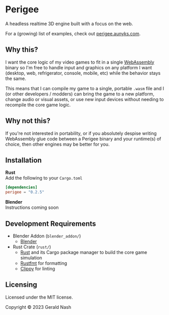 # Perigee

A headless realtime 3D engine built with a focus on the web.

For a (growing) list of examples, check out [perigee.aunyks.com](https://perigee.aunyks.com).

## Why this?

I want the core logic of my video games to fit in a single [WebAssembly](https://webassembly.org/) binary so I'm free to handle input and graphics on any platform I want (desktop, web, refrigerator, console, mobile, etc) while the behavior stays the same.

This means that I can compile my game to a single, portable `.wasm` file and I (or other developers / modders) can bring the game to a new platform, change audio or visual assets, or use new input devices without needing to recompile the core game logic.

## Why not this?

If you're not interested in portability, or if you absolutely despise writing WebAssembly glue code between a Perigee binary and your runtime(s) of choice, then other engines may be better for you.

## Installation

**Rust**  
Add the following to your `Cargo.toml`

```toml
[dependencies]
perigee = "0.2.5"
```

**Blender**  
Instructions coming soon

## Development Requirements

- Blender Addon (`blender_addon/`)
  - [Blender](https://www.blender.org/)
- Rust Crate (`rust/`)
  - [Rust](https://www.rust-lang.org/) and its Cargo package manager to build the core game simulation
  - [Rustfmt](https://github.com/rust-lang/rustfmt) for formatting
  - [Clippy](https://github.com/rust-lang/rust-clippy) for linting

## Licensing

Licensed under the MIT license.

Copyright © 2023 Gerald Nash

